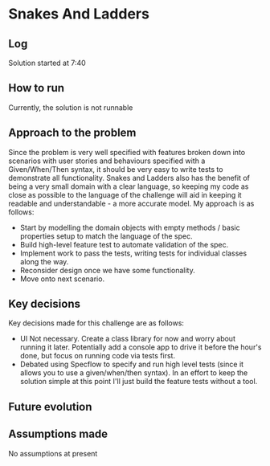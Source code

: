# Snakes And Ladders

## Log

Solution started at 7:40

## How to run

Currently, the solution is not runnable

## Approach to the problem

Since the problem is very well specified with features broken down into scenarios with user stories and behaviours specified with a Given/When/Then syntax, it should be very easy to write tests to demonstrate all functionality. Snakes and Ladders also has the benefit of being a very small domain with a clear language, so keeping my code as close as possible to the language of the challenge will aid in keeping it readable and understandable - a more accurate model. My approach is as follows:
- Start by modelling the domain objects with empty methods / basic properties setup to match the language of the spec.
- Build high-level feature test to automate validation of the spec.
- Implement work to pass the tests, writing tests for individual classes along the way.
- Reconsider design once we have some functionality.
- Move onto next scenario.

## Key decisions

Key decisions made for this challenge are as follows:

- UI Not necessary. Create a class library for now and worry about running it later. Potentially add a console app to drive it before the hour's done, but focus on running code via tests first.
- Debated using Specflow to specify and run high level tests (since it allows you to use a given/when/then syntax). In an effort to keep the solution simple at this point I'll just build the feature tests without a tool.

## Future evolution

## Assumptions made

No assumptions at present